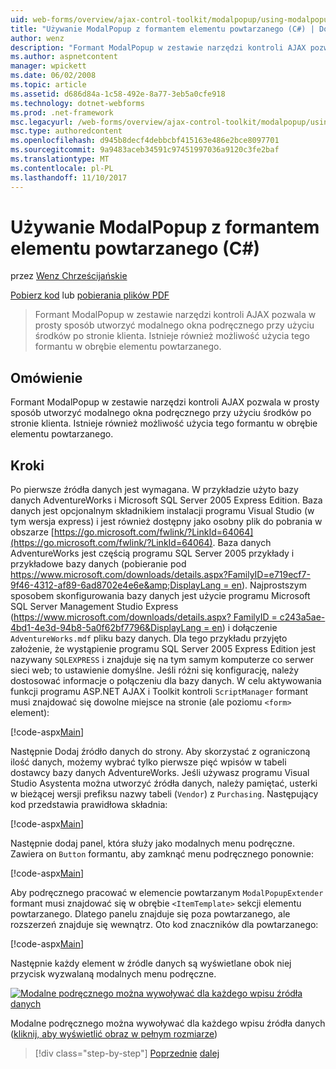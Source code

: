 ```yaml
---
uid: web-forms/overview/ajax-control-toolkit/modalpopup/using-modalpopup-with-a-repeater-control-cs
title: "Używanie ModalPopup z formantem elementu powtarzanego (C#) | Dokumentacja firmy Microsoft"
author: wenz
description: "Formant ModalPopup w zestawie narzędzi kontroli AJAX pozwala w prosty sposób utworzyć modalnego okna podręcznego przy użyciu środków po stronie klienta. Istnieje również możliwość użycia tej zysk..."
ms.author: aspnetcontent
manager: wpickett
ms.date: 06/02/2008
ms.topic: article
ms.assetid: d686d84a-1c58-492e-8a77-3eb5a0cfe918
ms.technology: dotnet-webforms
ms.prod: .net-framework
msc.legacyurl: /web-forms/overview/ajax-control-toolkit/modalpopup/using-modalpopup-with-a-repeater-control-cs
msc.type: authoredcontent
ms.openlocfilehash: d945b8decf4debbcbf415163e486e2bce8097701
ms.sourcegitcommit: 9a9483aceb34591c97451997036a9120c3fe2baf
ms.translationtype: MT
ms.contentlocale: pl-PL
ms.lasthandoff: 11/10/2017
---
```

<a name="using-modalpopup-with-a-repeater-control-c"></a>Używanie ModalPopup z formantem elementu powtarzanego (C#)
====================
przez [Wenz Chrześcijańskie](https://github.com/wenz)

[Pobierz kod](http://download.microsoft.com/download/2/4/0/24052038-f942-4336-905b-b60ae56f0dd5/ModalPopup2.cs.zip) lub [pobierania plików PDF](http://download.microsoft.com/download/b/6/a/b6ae89ee-df69-4c87-9bfb-ad1eb2b23373/modalpopup2CS.pdf)

> Formant ModalPopup w zestawie narzędzi kontroli AJAX pozwala w prosty sposób utworzyć modalnego okna podręcznego przy użyciu środków po stronie klienta. Istnieje również możliwość użycia tego formantu w obrębie elementu powtarzanego.


## <a name="overview"></a>Omówienie

Formant ModalPopup w zestawie narzędzi kontroli AJAX pozwala w prosty sposób utworzyć modalnego okna podręcznego przy użyciu środków po stronie klienta. Istnieje również możliwość użycia tego formantu w obrębie elementu powtarzanego.

## <a name="steps"></a>Kroki

Po pierwsze źródła danych jest wymagana. W przykładzie użyto bazy danych AdventureWorks i Microsoft SQL Server 2005 Express Edition. Baza danych jest opcjonalnym składnikiem instalacji programu Visual Studio (w tym wersja express) i jest również dostępny jako osobny plik do pobrania w obszarze [https://go.microsoft.com/fwlink/?LinkId=64064](https://go.microsoft.com/fwlink/?LinkId=64064). Baza danych AdventureWorks jest częścią programu SQL Server 2005 przykłady i przykładowe bazy danych (pobieranie pod [https://www.microsoft.com/downloads/details.aspx?FamilyID=e719ecf7-9f46-4312-af89-6ad8702e4e6e&amp;DisplayLang = en](https://www.microsoft.com/downloads/details.aspx?FamilyID=e719ecf7-9f46-4312-af89-6ad8702e4e6e&amp;DisplayLang=en)). Najprostszym sposobem skonfigurowania bazy danych jest użycie programu Microsoft SQL Server Management Studio Express ([https://www.microsoft.com/downloads/details.aspx? FamilyID = c243a5ae-4bd1-4e3d-94b8-5a0f62bf7796&amp;DisplayLang = en](https://www.microsoft.com/downloads/details.aspx?FamilyID=c243a5ae-4bd1-4e3d-94b8-5a0f62bf7796&amp;DisplayLang=en)) i dołączenie `AdventureWorks.mdf` pliku bazy danych. Dla tego przykładu przyjęto założenie, że wystąpienie programu SQL Server 2005 Express Edition jest nazywany `SQLEXPRESS` i znajduje się na tym samym komputerze co serwer sieci web; to ustawienie domyślne. Jeśli różni się konfigurację, należy dostosować informacje o połączeniu dla bazy danych. W celu aktywowania funkcji programu ASP.NET AJAX i Toolkit kontroli `ScriptManager` formant musi znajdować się dowolne miejsce na stronie (ale poziomu `<form>` element):

[!code-aspx[Main](using-modalpopup-with-a-repeater-control-cs/samples/sample1.aspx)]

Następnie Dodaj źródło danych do strony. Aby skorzystać z ograniczoną ilość danych, możemy wybrać tylko pierwsze pięć wpisów w tabeli dostawcy bazy danych AdventureWorks. Jeśli używasz programu Visual Studio Asystenta można utworzyć źródła danych, należy pamiętać, usterki w bieżącej wersji prefiksu nazwy tabeli (`Vendor`) z `Purchasing`. Następujący kod przedstawia prawidłowa składnia:

[!code-aspx[Main](using-modalpopup-with-a-repeater-control-cs/samples/sample2.aspx)]

Następnie dodaj panel, która służy jako modalnych menu podręczne. Zawiera on `Button` formantu, aby zamknąć menu podręcznego ponownie:

[!code-aspx[Main](using-modalpopup-with-a-repeater-control-cs/samples/sample3.aspx)]

Aby podręcznego pracować w elemencie powtarzanym `ModalPopupExtender` formant musi znajdować się w obrębie `<ItemTemplate>` sekcji elementu powtarzanego. Dlatego panelu znajduje się poza powtarzanego, ale rozszerzeń znajduje się wewnątrz. Oto kod znaczników dla powtarzanego:

[!code-aspx[Main](using-modalpopup-with-a-repeater-control-cs/samples/sample4.aspx)]

Następnie każdy element w źródle danych są wyświetlane obok niej przycisk wyzwalaną modalnych menu podręczne.


[![Modalne podręcznego można wywoływać dla każdego wpisu źródła danych](using-modalpopup-with-a-repeater-control-cs/_static/image2.png)](using-modalpopup-with-a-repeater-control-cs/_static/image1.png)

Modalne podręcznego można wywoływać dla każdego wpisu źródła danych ([kliknij, aby wyświetlić obraz w pełnym rozmiarze](using-modalpopup-with-a-repeater-control-cs/_static/image3.png))

>[!div class="step-by-step"]
[Poprzednie](launching-a-modal-popup-window-from-server-code-cs.md)
[dalej](handling-postbacks-from-a-modalpopup-cs.md)

